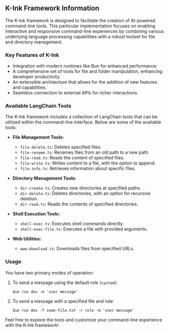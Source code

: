 ## K-Ink Framework Information

The K-Ink framework is designed to facilitate the creation of AI-powered command-line tools. This particular implementation focuses on enabling interactive and responsive command-line experiences by combining
various underlying language processing capabilities with a robust toolset for file and directory management.

### Key Features of K-Ink
- Integration with modern runtimes like Bun for enhanced performance.
- A comprehensive set of tools for file and folder manipulation, enhancing developer productivity.
- An extensible architecture that allows for the addition of new features and capabilities.
- Seamless connection to external APIs for richer interactions.

### Available LangChain Tools

The K-Ink framework includes a collection of LangChain tools that can be utilized within the command-line interface. Below are some of the available tools:

- **File Management Tools:**
  - `file-delete.ts`: Deletes specified files.
  - `file-rename.ts`: Renames files from an old path to a new path.
  - `file-read.ts`: Reads the content of specified files.
  - `file-write.ts`: Writes content to a file, with the option to append.
  - `file-info.ts`: Retrieves information about specific files.

- **Directory Management Tools:**
  - `dir-create.ts`: Creates new directories at specified paths.
  - `dir-delete.ts`: Deletes directories, with an option for recursive deletion.
  - `dir-read.ts`: Reads the contents of specified directories.

- **Shell Execution Tools:**
  - `shell-exec.ts`: Executes shell commands directly.
  - `shell-exec-file.ts`: Executes a file with provided arguments.

- **Web Utilities:**
  - `www-download.ts`: Downloads files from specified URLs.

### Usage

You have two primary modes of operation:

1. To send a message using the default role (`system`):
    ```shell
    bun run dev -m 'user message'
    ```

2. To send a message with a specified file and role:
    ```shell
    bun run dev -f some-file.txt -r role -m 'user message'
    ```

Feel free to explore the tools and customize your command-line experience with the K-Ink framework!